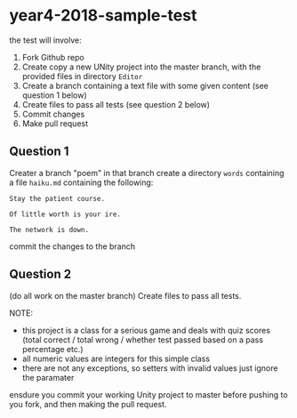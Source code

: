 # year4-2018-sample-test

the test will involve:

1. Fork Github repo
2. Create copy a new UNity project into the master branch, with the provided files in directory `Editor`
2. Create a branch containing a text file with some given content (see question 1 below)
2. Create files to pass all tests (see question 2 below)
3. Commit changes
4. Make pull request


## Question 1

Creater a branch "poem"
in that branch create a directory `words` containing a file `haiku.md` containing the following:

```
Stay the patient course. 

Of little worth is your ire. 

The network is down. 
```

commit the changes to the branch

## Question 2

(do all work on the master branch)
Create files to pass all tests.

NOTE:
- this project is a class for a serious game and deals with quiz scores (total correct / total wrong / whether test passed based on a pass percentage etc.)
- all numeric values are integers for this simple class
- there are not any exceptions, so setters with invalid values just ignore the paramater

ensdure you commit your working Unity project to master before pushing to you fork, and then making the pull request.
